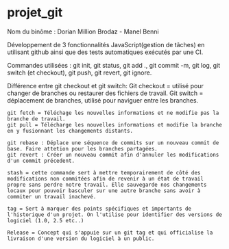 # projet_git
Nom du binôme : Dorian Million Brodaz - Manel Benni

Développement de 3 fonctionnalités JavaScript(gestion de tâches) en utilisant github ainsi que des tests  automatiques exécutés par une CI.

Commandes utilisées : git init, git status, git add ., git commit -m, git log, git switch (et checkout), git push, git revert, git ignore.


Différence entre git checkout et git switch: 
    Git checkout = utilisé pour changer de branches ou restaurer des fichiers de travail.
    Git switch = déplacement de branches, utilisé pour naviguer entre les branches.

    git fetch = Téléchage les nouvelles informations et ne modifie pas la branche de travail.
    git pull = Télécharge les nouvelles informations et modifie la branche en y fusionnant les changements distants.

    git rebase : Déplace une séquence de commits sur un nouveau commit de base. Faire attetion pour les branches partagées.
    git revert : Créer un nouveau commit afin d'annuler les modifications d'un commit précedent. 

    stash = cette commande sert à mettre temporairement de côté des modifications non commitées afin de revenir à un état de travail propre sans perdre notre travail. Elle sauvegarde nos changements locaux pour pouvoir basculer sur une autre branche sans avoir à commiter un travail inachevé.

    tag = Sert à marquer des points spécifiques et importants de l'historique d'un projet. On l'utilise pour identifier des versions de logiciel (1.0, 2.5 etc..)

    Release = Concept qui s'appuie sur un git tag et qui officialise la livraison d'une version du logiciel à un public.







